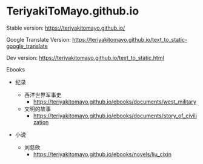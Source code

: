 # TeriyakiToMayo.github.io
Stable version: https://teriyakitomayo.github.io/

Google Translate Version: https://teriyakitomayo.github.io/text_to_static-google_translate

Dev version: https://teriyakitomayo.github.io/text_to_static.html



Ebooks 

- 纪录
  - 西洋世界军事史
    - https://teriyakitomayo.github.io/ebooks/documents/west_military 
  - 文明的故事
    - https://teriyakitomayo.github.io/ebooks/documents/story_of_civilization 
  
- 小说
  - 刘慈欣 
    - https://teriyakitomayo.github.io/ebooks/novels/liu_cixin 





